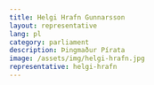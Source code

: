 ```yaml
---
title: Helgi Hrafn Gunnarsson
layout: representative
lang: pl
category: parliament
description: Þingmaður Pírata
image: /assets/img/helgi-hrafn.jpg
representative: helgi-hrafn
---
```

